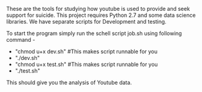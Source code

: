 These are the tools for studying how youtube is used to provide and seek support for suicide.
This project requires Python 2.7 and some data science libraries.
We have separate scripts for Development and testing.


To start the program simply run the schell script job.sh using following command -
 - "chmod u+x dev.sh" #This makes script runnable for you
 - "./dev.sh"
 - "chmod u+x test.sh" #This makes script runnable for you
 - "./test.sh"

This should give you the analysis of Youtube data.